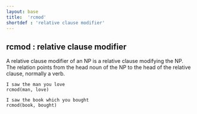 ```yaml
---
layout: base
title:  'rcmod'
shortdef : 'relative clause modifier'
---
```



## rcmod : relative clause modifier
A relative clause modifier of an NP is a relative clause modifying the NP.  The relation points from the head noun of the NP to the head of the relative clause, normally a verb. 

~~~ sdparse
I saw the man you love
rcmod(man, love)
~~~



~~~ sdparse
I saw the book which you bought
rcmod(book, bought)
~~~

 

